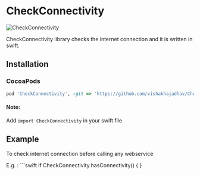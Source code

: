 # CheckConnectivity


![CheckConnectivity](http://www.kahuna-mobihub.com/templates/ja_puresite/images/logo-trans.png)

CheckConnectivity library checks the internet connection and it is written in swift.

## Installation

### CocoaPods

```ruby
pod 'CheckConnectivity', :git => 'https://github.com/vishakhajadhav/CheckConnectivity.git', :tag => '1.0.6'
```

#### Note:

Add ```import CheckConnectivity``` in your swift file

## Example
To check internet connection before calling any webservice

E.g. : ```swift
if CheckConnectivity.hasConnectivity() { }
```
```

